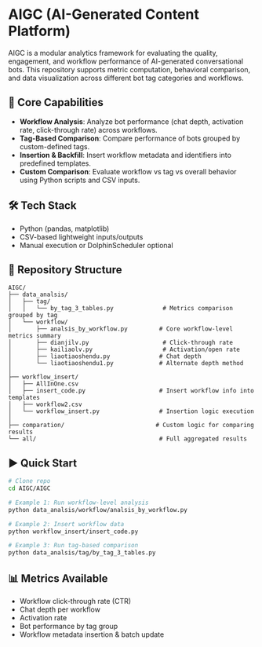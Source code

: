 # AIGC (AI-Generated Content Platform)

AIGC is a modular analytics framework for evaluating the quality, engagement, and workflow performance of AI-generated conversational bots. This repository supports metric computation, behavioral comparison, and data visualization across different bot tag categories and workflows.

## 🚀 Core Capabilities

- **Workflow Analysis**: Analyze bot performance (chat depth, activation rate, click-through rate) across workflows.
- **Tag-Based Comparison**: Compare performance of bots grouped by custom-defined tags.
- **Insertion & Backfill**: Insert workflow metadata and identifiers into predefined templates.
- **Custom Comparison**: Evaluate workflow vs tag vs overall behavior using Python scripts and CSV inputs.

## 🛠️ Tech Stack

- Python (pandas, matplotlib)
- CSV-based lightweight inputs/outputs
- Manual execution or DolphinScheduler optional

## 📁 Repository Structure

```
AIGC/
├── data_analsis/
│   ├── tag/
│   │   └── by_tag_3_tables.py              # Metrics comparison grouped by tag
│   └── workflow/
│       ├── analsis_by_workflow.py         # Core workflow-level metrics summary
│       ├── dianjilv.py                     # Click-through rate
│       ├── kailiaolv.py                    # Activation/open rate
│       ├── liaotiaoshendu.py              # Chat depth
│       └── liaotiaoshendu1.py             # Alternate depth method
│
├── workflow_insert/
│   ├── AllInOne.csv
│   ├── insert_code.py                     # Insert workflow info into templates
│   ├── workflow2.csv
│   └── workflow_insert.py                 # Insertion logic execution
│
├── comparation/                          # Custom logic for comparing results
└── all/                                   # Full aggregated results
```

## ▶️ Quick Start

```bash
# Clone repo
cd AIGC/AIGC

# Example 1: Run workflow-level analysis
python data_analsis/workflow/analsis_by_workflow.py

# Example 2: Insert workflow data
python workflow_insert/insert_code.py

# Example 3: Run tag-based comparison
python data_analsis/tag/by_tag_3_tables.py
```

## 📊 Metrics Available

- Workflow click-through rate (CTR)
- Chat depth per workflow
- Activation rate
- Bot performance by tag group
- Workflow metadata insertion & batch update
